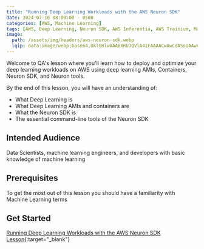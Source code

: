 ```yaml
---
title: "Running Deep Learning Workloads with the AWS Neuron SDK"
date: 2024-07-16 08:00:00 - 0500
categories: [AWS, Machine Learning]
tags: [AWS, Deep Learning, Neuron SDK, AWS Inferentia, AWS Trainium, Machine Learning]
image: 
  path: /assets/img/headers/aws-neuron-sdk.webp
  lqip: data:image/webp;base64,UklGRlwAAABXRUJQVlA4IFAAAACwAwCdASoUAAwAPzmGuVOvKSWisAgB4CcJZgCw7BtCJLhJmVV2AAD+FO14zuUyaDjUoMQ26Zv2yf2wtJwm+RRp98QdsW0W86nUGVQPCLgAAA==
---
```


Welcome to QA's lesson where you'll learn how to deploy and optimize your deep learning workloads on AWS using deep learning AMIs, Containers, Neuron SDK, and Neuron tools. 

By the end of this lesson, you will have an understanding of:
- What Deep Learning is
- What Deep Learning AMIs and containers are
- What the Neuron SDK is
- The essential command-line tools of the Neuron SDK 

## Intended Audience
Data Scientists, machine learning engineers, and developers with basic knowledge of machine learning

## Prerequisites
To get the most out of this lesson you should have a familiarity with Machine Learning terms

## Get Started
[Running Deep Learning Workloads with the AWS Neuron SDK Lesson](https://cloudacademy.com/course/running-deep-learning-workloads-with-the-aws-neuron-sdk-1){:target="_blank"}